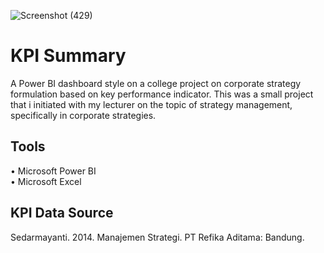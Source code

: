 ![Screenshot (429)](https://user-images.githubusercontent.com/102712597/205595329-6741cf00-2f30-4c60-a678-841c90c86350.png)

# KPI Summary
A Power BI dashboard style on a college project on corporate strategy formulation based on key performance indicator. This was a small project that i initiated with my lecturer on the topic of strategy management, specifically in corporate strategies.

## Tools
• Microsoft Power BI <br>
• Microsoft Excel

## KPI Data Source
Sedarmayanti. 2014. Manajemen Strategi. PT Refika Aditama: Bandung.

